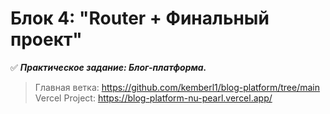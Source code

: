 # Блок 4: "Router + Финальный проект"

:white_check_mark: ***Практическое задание: Блог-платформа.***  
> Главная ветка: https://github.com/kemberl1/blog-platform/tree/main    
> Vercel Project: https://blog-platform-nu-pearl.vercel.app/
